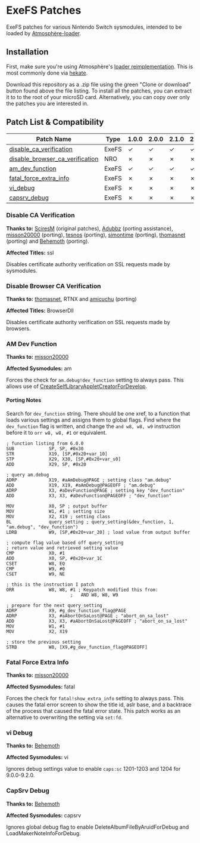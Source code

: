 # ExeFS Patches

ExeFS patches for various Nintendo Switch sysmodules, intended to be loaded by [Atmosphère-loader](https://github.com/Atmosphere-NX/Atmosphere/tree/master/stratosphere/loader).

## Installation

First, make sure you're using Atmosphère's [loader reimplementation](https://github.com/Atmosphere-NX/Atmosphere/tree/master/stratosphere/loader).
This is most commonly done via [hekate](https://github.com/CTCaer/hekate).

Download this repository as a .zip file using the green "Clone or download" button found above the file listing.
To install all the patches, you can extract it to to the root of your microSD card. Alternatively, you can copy
over only the patches you are interested in.

## Patch List & Compatibility

| Patch Name | Type | 1.0.0 | 2.0.0 | 2.1.0 | 2.2.0 | 2.3.0 | 3.0.0 | 3.0.1 | 3.0.2 | 4.0.0 | 4.0.1 | 4.1.0 | 5.0.0 | 5.0.1 | 5.0.2 | 5.1.0 | 6.0.0 | 6.0.1 | 6.1.0 | 6.2.0 | 7.0.0 | 7.0.1 | 8.0.0 | 8.0.1 | 8.1.0 | 9.0.0 | 9.0.1 | 9.2.0 | 10.0.0 | 11.0.0 |
| --- | --- | --- | --- | --- | --- | --- | --- | --- | --- | --- | --- | --- | --- | --- | --- | --- | --- | --- | --- | --- | --- | --- | --- | --- | --- | --- | --- | --- | --- | --- |
| [disable_ca_verification](#disable-ca-verification) | ExeFS | ✓ | ✓ | ✓ | ✓ | ✓ | ✓ | ✓ | ✓ | ✓ | ✓ | ✓ | ✓ | ✓ | ✓ | ✓ | ✓ | ✓ | ✓ | ✓ | ✓ | ✓ | ✓ | ✓ | ✓ | ✓ | ✓ | ✓ | ✓ | ✓ |
| [disable_browser_ca_verification](#disable-browser-ca-verification) | NRO | ✗ | ✗ | ✗ | ✗ | ✗ | ✗ | ✗ | ✗ | ✗ | ✗ | ✗ | ✗ | ✗ | ✗ | ✗ | ✗ | ✗ | ✗ | ✗ | ✗ | ✗ | ✓ | ✓ | ✓ | ✓ | ✓ | ✓ | ✓ | ✓ |
| [am_dev_function](#am-dev-function) | ExeFS | ✓ | ✓ | ✓ | ✓ | ✓ | ✓ | ✓ | ✓ | ✓ | ✓ | ✓ | ✓ | ✓ | ✓ | ✓ | ✓ | ✓ | ✓ | ✓ | ✗ | ✗ | ✗ | ✗ | ✗ | ✗ | ✗ | ✗ | ✗ | ✗ |
| [fatal_force_extra_info](#fatal-force-extra-info) | ExeFS | ✗ | ✗ | ✗ | ✗ | ✗ | ✗ | ✗ | ✗ | ✗ | ✗ | ✗ | ✓ | ✓ | ✓ | ✗ | ✗ | ✗ | ✗ | ✗ | ✗ | ✗ | ✗ | ✗ | ✗ | ✗ | ✗ | ✗ | ✗ | ✗ |
| [vi_debug](#vi-debug) | ExeFS | ✗ | ✗ | ✗ | ✗ | ✗ | ✓ | ✓ | ✓ | ✓ | ✓ | ✓ | ✓ | ✓ | ✓ | ✓ | ✓ | ✓ | ✓ | ✓ | ✓ | ✓ | ✓ | ✓ | ✓ | ✓ | ✓ | ✓ | ✓ | ✗ |
| [capsrv_debug](#capsrv-debug) | ExeFS | ✗ | ✗ | ✗ | ✗ | ✗ | ✗ | ✗ | ✗ | ✗ | ✗ | ✗ | ✗ | ✗ | ✗ | ✗ | ✗ | ✗ | ✗ | ✗ | ✗ | ✗ | ✗ | ✗ | ✗ | ✓ | ✓ | ✓ | ✓ | ✗ |

### Disable CA Verification

**Thanks to:** [SciresM](https://github.com/SciresM) (original patches), [Adubbz](https://github.com/Adubbz) (porting assistance), [misson20000](https://github.com/misson20000) (porting), [tesnos](https://github.com/tesnos) (porting), [simontime](https://github.com/simontime) (porting), [thomasnet](https://github.com/thomasnet-mc) (porting) and [Behemoth](https://github.com/HookedBehemoth) (porting).

**Affected Titles:** ssl

Disables certificate authority verification on SSL requests made by sysmodules.

### Disable Browser CA Verification

**Thanks to:** [thomasnet](https://github.com/thomasnet-mc), RTNX and [amicuchu](https://github.com/amicuchu) (porting)

**Affected Titles:** BrowserDll

Disables certificate authority verification on SSL requests made by browsers.

### AM Dev Function

**Thanks to:** [misson20000](https://github.com/misson20000)

**Affected Sysmodules:** am

Forces the check for `am.debug!dev_function` setting to always pass. This allows use of [CreateSelfLibraryAppletCreatorForDevelop](https://reswitched.github.io/SwIPC/ifaces.html#nn::am::service::IAllSystemAppletProxiesService(400)).

#### Porting Notes

Search for `dev_function` string. There should be one xref, to a function that loads various settings and assigns them to global flags.
Find where the `dev_function` flag is written, and change the `and w8, w8, w9` instruction before it to `orr w8, w8, #1` or equivalent.

```
; function listing from 6.0.0
SUB             SP, SP, #0x30
STR             X19, [SP,#0x20+var_10]
STP             X29, X30, [SP,#0x20+var_s0]
ADD             X29, SP, #0x20

; query am.debug
ADRP            X19, #aAmDebug@PAGE ; setting class "am.debug"
ADD             X19, X19, #aAmDebug@PAGEOFF ; "am.debug"
ADRP            X3, #aDevFunction@PAGE ; setting key "dev_function"
ADD             X3, X3, #aDevFunction@PAGEOFF ; "dev_function"

MOV             X0, SP ; output buffer
MOV             W1, #1 ; setting size
MOV             X2, X19 ; setting class
BL              query_setting ; query_setting(&dev_function, 1, "am.debug", "dev_function")
LDRB            W9, [SP,#0x20+var_20] ; load value from output buffer

; compute flag value based off query_setting
; return value and retrieved setting value
CMP             X0, #1
ADD             X0, SP, #0x20+var_1C
CSET            W8, EQ
CMP             W9, #0
CSET            W9, NE

; this is the instruction I patch
ORR             W8, W8, #1 ; Keypatch modified this from:
                        ;   AND W8, W8, W9

; prepare for the next query_setting
ADRP            X9, #g_dev_function_flag@PAGE
ADRP            X3, #aAbortOnSaLost@PAGE ; "abort_on_sa_lost"
ADD             X3, X3, #aAbortOnSaLost@PAGEOFF ; "abort_on_sa_lost"
MOV             W1, #1
MOV             X2, X19

; store the previous setting
STRB            W8, [X9,#g_dev_function_flag@PAGEOFF]
```

### Fatal Force Extra Info

**Thanks to:** [misson20000](https://github.com/misson20000)

**Affected Sysmodules:** fatal

Forces the check for `fatal!show_extra_info` setting to always pass. This causes the fatal error screen to show the title id, aslr base, and a backtrace of the process that caused the fatal error state.
This patch works as an alternative to overwriting the setting via `set:fd`.

### vi Debug

**Thanks to:** [Behemoth](https://github.com/HookedBehemoth)

**Affected Sysmodules:** vi

Ignores debug settings value to enable `caps:sc` 1201-1203 and 1204 for 9.0.0-9.2.0.

### CapSrv Debug

**Thanks to:** [Behemoth](https://github.com/HookedBehemoth)

**Affected Sysmodules:** capsrv

Ignores global debug flag to enable DeleteAlbumFileByAruidForDebug and LoadMakerNoteInfoForDebug.
